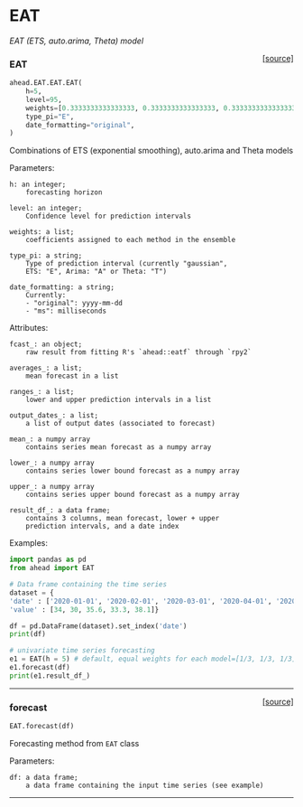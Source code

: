 # EAT

_EAT (ETS, auto.arima, Theta) model_

<span style="float:right;">[[source]](https://github.com/Techtonique/ahead/ahead/EAT/EAT.py#L46)</span>

### EAT


```python
ahead.EAT.EAT.EAT(
    h=5,
    level=95,
    weights=[0.3333333333333333, 0.3333333333333333, 0.3333333333333333],
    type_pi="E",
    date_formatting="original",
)
```


Combinations of ETS (exponential smoothing), auto.arima and Theta models

Parameters:

    h: an integer;
        forecasting horizon

    level: an integer;
        Confidence level for prediction intervals

    weights: a list;
        coefficients assigned to each method in the ensemble

    type_pi: a string;
        Type of prediction interval (currently "gaussian",
        ETS: "E", Arima: "A" or Theta: "T")

    date_formatting: a string;
        Currently:
        - "original": yyyy-mm-dd
        - "ms": milliseconds

Attributes:

    fcast_: an object;
        raw result from fitting R's `ahead::eatf` through `rpy2`

    averages_: a list;
        mean forecast in a list

    ranges_: a list;
        lower and upper prediction intervals in a list

    output_dates_: a list;
        a list of output dates (associated to forecast)
    
    mean_: a numpy array
        contains series mean forecast as a numpy array 

    lower_: a numpy array 
        contains series lower bound forecast as a numpy array   

    upper_: a numpy array 
        contains series upper bound forecast as a numpy array   

    result_df_: a data frame;
        contains 3 columns, mean forecast, lower + upper
        prediction intervals, and a date index

Examples:

```python
import pandas as pd
from ahead import EAT

# Data frame containing the time series
dataset = {
'date' : ['2020-01-01', '2020-02-01', '2020-03-01', '2020-04-01', '2020-05-01'],
'value' : [34, 30, 35.6, 33.3, 38.1]}

df = pd.DataFrame(dataset).set_index('date')
print(df)

# univariate time series forecasting
e1 = EAT(h = 5) # default, equal weights for each model=[1/3, 1/3, 1/3]
e1.forecast(df)
print(e1.result_df_)
```


----

<span style="float:right;">[[source]](https://github.com/Techtonique/ahead/ahead/EAT/EAT.py#L144)</span>

### forecast


```python
EAT.forecast(df)
```


Forecasting method from `EAT` class

Parameters:

    df: a data frame;
        a data frame containing the input time series (see example)


----

